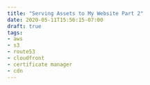 ```yaml
---
title: "Serving Assets to My Website Part 2"
date: 2020-05-11T15:56:15-07:00
draft: true
tags: 
- aws
- s3
- route53
- cloudfront
- certificate manager
- cdn
---
```


